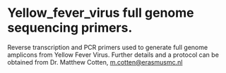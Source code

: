 # Yellow_fever_virus full genome sequencing primers.
Reverse transcription and PCR primers used to generate full genome amplicons from Yellow Fever Virus. Further details and a protocol can be obtained from Dr. Matthew Cotten, m.cotten@erasmusmc.nl
